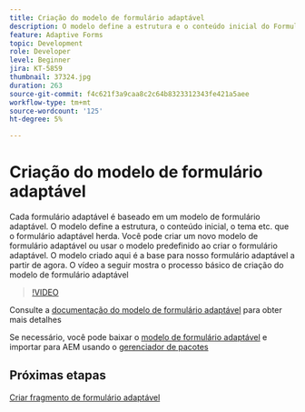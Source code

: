 ```yaml
---
title: Criação do modelo de formulário adaptável
description: O modelo define a estrutura e o conteúdo inicial do Formulário adaptável.
feature: Adaptive Forms
topic: Development
role: Developer
level: Beginner
jira: KT-5859
thumbnail: 37324.jpg
duration: 263
source-git-commit: f4c621f3a9caa8c2c64b8323312343fe421a5aee
workflow-type: tm+mt
source-wordcount: '125'
ht-degree: 5%

---
```



# Criação do modelo de formulário adaptável

Cada formulário adaptável é baseado em um modelo de formulário adaptável. O modelo define a estrutura, o conteúdo inicial, o tema etc. que o formulário adaptável herda. Você pode criar um novo modelo de formulário adaptável ou usar o modelo predefinido ao criar o formulário adaptável.
O modelo criado aqui é a base para nosso formulário adaptável a partir de agora.
O vídeo a seguir mostra o processo básico de criação do modelo de formulário adaptável

>[!VIDEO](https://video.tv.adobe.com/v/37324?quality=12&learn=on)

Consulte a [documentação do modelo de formulário adaptável](https://experienceleague.adobe.com/docs/experience-manager-65/forms/adaptive-forms-advanced-authoring/template-editor.html?lang=pt-BR) para obter mais detalhes

Se necessário, você pode baixar o [modelo de formulário adaptável](assets/peak-application-template.zip) e importar para AEM usando o [gerenciador de pacotes](http://localhost:4502/crx/packmgr/index.jsp)


## Próximas etapas

[Criar fragmento de formulário adaptável](./create-form-fragment.md)


